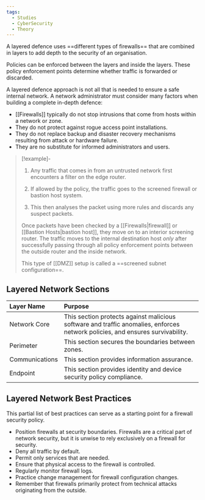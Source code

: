 ```yaml
---
tags:
  - Studies
  - CyberSecurity
  - Theory
---
```

A layered defence uses ==different types of firewalls== that are combined in layers to add depth to the security of an organisation. 

Policies can be enforced between the layers and inside the layers. These policy enforcement points determine whether traffic is forwarded or discarded.

A layered defence approach is not all that is needed to ensure a safe internal network. A network administrator must consider many factors when building a complete in-depth defence:

- [[Firewalls]] typically do not stop intrusions that come from hosts within a network or zone.
- They do not protect against rogue access point installations.
- They do not replace backup and disaster recovery mechanisms resulting from attack or hardware failure.
- They are no substitute for informed administrators and users.

> [!example]-
> 1. Any traffic that comes in from an untrusted network first encounters a filter on the edge router. 
>    
> 2. If allowed by the policy, the traffic goes to the screened firewall or bastion host system.
>    
> 3. This then analyses the packet using more rules and discards any suspect packets.
>    
> Once packets have been checked by a [[Firewalls|firewall]] or [[Bastion Hosts|bastion host]], they move on to an interior screening router. The traffic moves to the internal destination host *only* after successfully passing through all policy enforcement points between the outside router and the inside network.
> 
> This type of [[DMZ]] setup is called a ==screened subnet configuration==.

## Layered Network Sections

| Layer Name     | Purpose                                                                                                                       |
|:---------------|:------------------------------------------------------------------------------------------------------------------------------|
| Network Core   | This section protects against malicious software and traffic anomalies, enforces network policies, and ensures survivability. |
| Perimeter      | This section secures the boundaries between zones.                                                                            |
| Communications | This section provides information assurance.                                                                                  |
| Endpoint       | This section provides identity and device security policy compliance.                                                         |  
## Layered Network Best Practices

This partial list of best practices can serve as a starting point for a firewall security policy.

- Position firewalls at security boundaries. Firewalls are a critical part of network security, but it is unwise to rely exclusively on a firewall for security.
- Deny all traffic by default.
- Permit only services that are needed.
- Ensure that physical access to the firewall is controlled.
- Regularly monitor firewall logs.
- Practice change management for firewall configuration changes.
- Remember that firewalls primarily protect from technical attacks originating from the outside.
